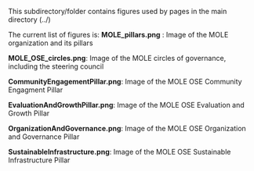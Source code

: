 This subdirectory/folder contains figures used by pages in the main directory (../)

The current list of figures is:
**MOLE_pillars.png** : Image of the MOLE organization and its pillars

**MOLE_OSE_circles.png**: Image of the MOLE circles of governance, including the 
        steering council 

**CommunityEngagementPillar.png**: Image of the MOLE OSE Community Engagment Pillar

**EvaluationAndGrowthPillar.png**: Image of the MOLE OSE Evaluation and Growth Pillar

**OrganizationAndGovernance.png**: Image of the MOLE OSE Organization and Governance Pillar

**SustainableInfrastructure.png**: Image of the MOLE OSE Sustainable Infrastructure Pillar
